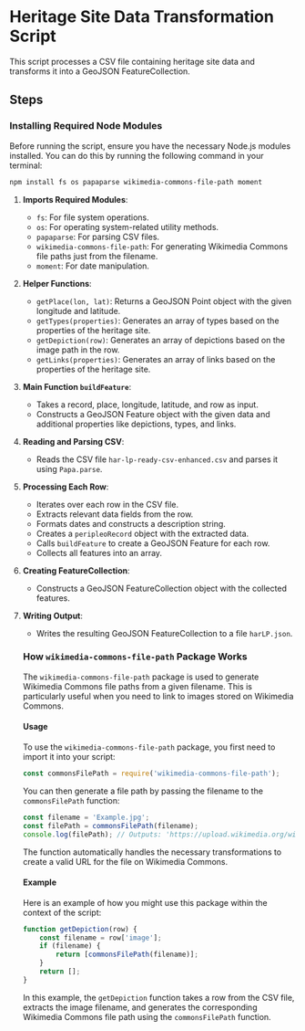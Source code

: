 # Heritage Site Data Transformation Script

This script processes a CSV file containing heritage site data and transforms it into a GeoJSON FeatureCollection.

## Steps

### Installing Required Node Modules

Before running the script, ensure you have the necessary Node.js modules installed. You can do this by running the following command in your terminal:

```sh
npm install fs os papaparse wikimedia-commons-file-path moment
```

1. **Imports Required Modules**:
    - `fs`: For file system operations.
    - `os`: For operating system-related utility methods.
    - `papaparse`: For parsing CSV files.
    - `wikimedia-commons-file-path`: For generating Wikimedia Commons file paths just from the filename.
    - `moment`: For date manipulation.

2. **Helper Functions**:
    - `getPlace(lon, lat)`: Returns a GeoJSON Point object with the given longitude and latitude.
    - `getTypes(properties)`: Generates an array of types based on the properties of the heritage site.
    - `getDepiction(row)`: Generates an array of depictions based on the image path in the row.
    - `getLinks(properties)`: Generates an array of links based on the properties of the heritage site.

3. **Main Function `buildFeature`**:
    - Takes a record, place, longitude, latitude, and row as input.
    - Constructs a GeoJSON Feature object with the given data and additional properties like depictions, types, and links.

4. **Reading and Parsing CSV**:
    - Reads the CSV file `har-lp-ready-csv-enhanced.csv` and parses it using `Papa.parse`.

5. **Processing Each Row**:
    - Iterates over each row in the CSV file.
    - Extracts relevant data fields from the row.
    - Formats dates and constructs a description string.
    - Creates a `peripleoRecord` object with the extracted data.
    - Calls `buildFeature` to create a GeoJSON Feature for each row.
    - Collects all features into an array.

6. **Creating FeatureCollection**:
    - Constructs a GeoJSON FeatureCollection object with the collected features.

7. **Writing Output**:
    - Writes the resulting GeoJSON FeatureCollection to a file `harLP.json`.

   ### How `wikimedia-commons-file-path` Package Works

    The `wikimedia-commons-file-path` package is used to generate Wikimedia Commons file paths from a given filename. This is particularly useful when you need to link to images stored on Wikimedia Commons.

   #### Usage

    To use the `wikimedia-commons-file-path` package, you first need to import it into your script:

    ```javascript
    const commonsFilePath = require('wikimedia-commons-file-path');
    ```

    You can then generate a file path by passing the filename to the `commonsFilePath` function:

    ```javascript
    const filename = 'Example.jpg';
    const filePath = commonsFilePath(filename);
    console.log(filePath); // Outputs: 'https://upload.wikimedia.org/wikipedia/commons/e/ea/Example.jpg'
    ```

    The function automatically handles the necessary transformations to create a valid URL for the file on Wikimedia Commons.

   #### Example

    Here is an example of how you might use this package within the context of the script:

    ```javascript
    function getDepiction(row) {
        const filename = row['image'];
        if (filename) {
            return [commonsFilePath(filename)];
        }
        return [];
    }
    ```

    In this example, the `getDepiction` function takes a row from the CSV file, extracts the image filename, and generates the corresponding Wikimedia Commons file path using the `commonsFilePath` function.
